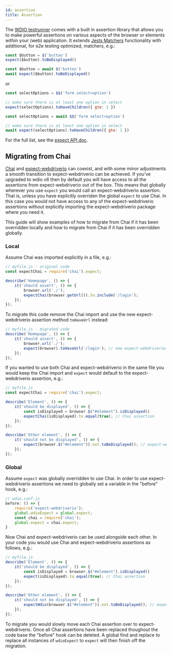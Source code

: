 ```yaml
---
id: assertion
title: Assertion
---
```


The [WDIO testrunner](https://webdriver.io/docs/clioptions) comes with a built in assertion library that allows you to make powerful assertions on various aspects of the browser or elements within your (web) application. It extends [Jests Matchers](https://jestjs.io/docs/en/using-matchers) functionality with additional, for e2e testing optimized, matchers, e.g.:

<!--DOCUSAURUS_CODE_TABS-->
<!--Sync Mode-->
```js
const $button = $('button')
expect($button).toBeDisplayed()
```
<!--Async Mode-->
```js
const $button = await $('button')
await expect($button).toBeDisplayed()
```
<!--END_DOCUSAURUS_CODE_TABS-->

or

<!--DOCUSAURUS_CODE_TABS-->
<!--Sync Mode-->
```js
const selectOptions = $$('form select>option')

// make sure there is at least one option in select
expect(selectOptions).toHaveChildren({ gte: 1 })
```
<!--Async Mode-->
```js
const selectOptions = await $$('form select>option')

// make sure there is at least one option in select
await expect(selectOptions).toHaveChildren({ gte: 1 })
```
<!--END_DOCUSAURUS_CODE_TABS-->

For the full list, see the [expect API doc](/docs/api/expect-webdriverio).

## Migrating from Chai

[Chai](https://www.chaijs.com/) and [expect-webdriverio](https://github.com/webdriverio/expect-webdriverio#readme) can coexist, and with some minor adjustments a smooth transition to expect-webdriverio can be achieved. If you've upgraded to wdio v6 then by default you will have access to all the assertions from expect-webdriverio out of the box. This means that globally wherever you use `expect` you would call an expect-webdriverio assertion. That is, unless you have explicitly overriden the global `expect` to use Chai. In this case you would not have access to any of the expect-webdriverio assertions without explicitly importing the expect-webdriverio package where you need it.

This guide will show examples of how to migrate from Chai if it has been overridden locally and how to migrate from Chai if it has been overridden globally.

### Local

Assume Chai was imported explicitly in a file, e.g.:

```js
// myfile.js - original code
const expectChai = require('chai').expect;

describe('Homepage', () => {
    it('should assert', () => {
        browser.url('./');
        expectChai(browser.getUrl()).to.include('/login');
    });
});
```

To migrate this code remove the Chai import and use the new expect-webdriverio assertion method `toHaveUrl` instead:

```js
// myfile.js - migrated code
describe('Homepage', () => {
    it('should assert', () => {
        browser.url('./');
        expect(browser).toHaveUrl('/login'); // new expect-webdriverio API method https://webdriver.io/docs/api/expect-webdriverio.html#tohaveurl
    });
});
```

If you wanted to use both Chai and expect-webdriverio in the same file you would keep the Chai import and `expect` would default to the expect-webdriverio assertion, e.g.:

```js
// myfile.js
const expectChai = require('chai').expect;

describe('Element', () => {
    it('should be displayed', () => {
        const isDisplayed = browser.$("#element").isDisplayed()
        expectChai(isDisplayed).to.equal(true); // Chai assertion
    });
});

describe('Other element', () => {
    it('should not be displayed', () => {
        expect(browser.$("#element")).not.toBeDisplayed(); // expect-webdriverio assertion
    });
});
```

### Global

Assume `expect` was globally overridden to use Chai. In order to use expect-webdriverio assertions we need to globally set a variable in the "before" hook, e.g.:

```js
// wdio.conf.js
before: () => {
    require('expect-webdriverio');
    global.wdioExpect = global.expect;
    const chai = require('chai');
    global.expect = chai.expect;
}
```

Now Chai and expect-webdriverio can be used alongside each other. In your code you would use Chai and expect-webdriverio assertions as follows, e.g.:

```js
// myfile.js
describe('Element', () => {
    it('should be displayed', () => {
        const isDisplayed = browser.$("#element").isDisplayed()
        expect(isDisplayed).to.equal(true); // Chai assertion
    });
});

describe('Other element', () => {
    it('should not be displayed', () => {
        expectWdio(browser.$("#element")).not.toBeDisplayed(); // expect-webdriverio assertion
    });
});
```

To migrate you would slowly move each Chai assertion over to expect-webdriverio. Once all Chai assertions have been replaced thoughout the code base the "before" hook can be deleted. A global find and replace to replace all instances of `wdioExpect` to `expect` will then finish off the migration.
